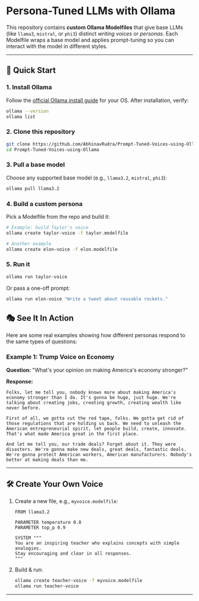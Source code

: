 # Persona-Tuned LLMs with Ollama

This repository contains **custom Ollama Modelfiles** that give base LLMs (like `llama3`, `mistral`, or `phi3`) distinct *writing voices* or *personas*.
Each Modelfile wraps a base model and applies prompt-tuning so you can interact with the model in different styles.

---

## 🚀 Quick Start

### 1. Install Ollama

Follow the [official Ollama install guide](https://ollama.com/download) for your OS.
After installation, verify:

```bash
ollama --version
ollama list
```

### 2. Clone this repository

```bash
git clone https://github.com/AbhinavRudra/Prompt-Tuned-Voices-using-Ollama
cd Prompt-Tuned-Voices-using-Ollama
```

### 3. Pull a base model

Choose any supported base model (e.g., `llama3.2`, `mistral`, `phi3`):

```bash
ollama pull llama3.2
```

### 4. Build a custom persona

Pick a Modelfile from the repo and build it:

```bash
# Example: build Taylor's voice
ollama create taylor-voice -f taylor.modelfile

# Another example
ollama create elon-voice -f elon.modelfile
```

### 5. Run it

```bash
ollama run taylor-voice
```

Or pass a one-off prompt:

```bash
ollama run elon-voice "Write a tweet about reusable rockets."
```

## 🎭 See It In Action

Here are some real examples showing how different personas respond to the same types of questions:

### Example 1: Trump Voice on Economy
**Question:** "What's your opinion on making America's economy stronger?"

**Response:**
```
Folks, let me tell you, nobody knows more about making America's economy stronger than I do. It's gonna be huge, just huge. We're talking about creating jobs, creating growth, creating wealth like never before.

First of all, we gotta cut the red tape, folks. We gotta get rid of those regulations that are holding us back. We need to unleash the American entrepreneurial spirit, let people build, create, innovate. That's what made America great in the first place.

And let me tell you, our trade deals? Forget about it. They were disasters. We're gonna make new deals, great deals, fantastic deals. We're gonna protect American workers, American manufacturers. Nobody's better at making deals than me.
```

---

## 🛠 Create Your Own Voice

1. Create a new file, e.g., `myvoice.modelfile`:

   ```text
   FROM llama3.2

   PARAMETER temperature 0.8
   PARAMETER top_p 0.9

   SYSTEM """
   You are an inspiring teacher who explains concepts with simple analogies.
   Stay encouraging and clear in all responses.
   """
   ```

2. Build & run:

   ```bash
   ollama create teacher-voice -f myvoice.modelfile
   ollama run teacher-voice
   ```

---
